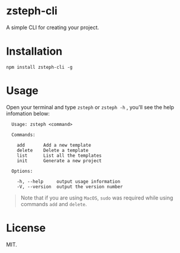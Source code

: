 # zsteph-cli
A simple CLI for creating your project.

# Installation
```
npm install zsteph-cli -g
```

# Usage
Open your terminal and type `zsteph` or `zsteph -h` , you'll see the help infomation below:
```
  Usage: zsteph <command>

  Commands:

    add       Add a new template
    delete    Delete a template
    list      List all the templates
    init      Generate a new project

  Options:

    -h, --help     output usage information
    -V, --version  output the version number
```

> Note that if you are using `MacOS`, `sudo` was required while using commands `add` and `delete`.

# License
MIT.
